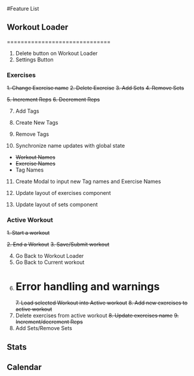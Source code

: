 #Feature List

## Workout Loader

==============================

1. Delete button on Workout Loader
2. Settings Button

### Exercises

~~1. Change Exercise name~~
~~2. Delete Exercise~~
~~3. Add Sets~~
~~4. Remove Sets~~

~~5. Increment Reps~~
~~6. Decrement Reps~~

7. Add Tags
8. Create New Tags
9. Remove Tags

10. Synchronize name updates with global state

- ~~Workout Names~~
- ~~Exercise Names~~
- Tag Names

11. Create Modal to input new Tag names and Exercise Names

12. Update layout of exercises component
13. Update layout of sets component

### Active Workout

~~1. Start a workout~~

~~2. End a Workout~~
~~3. Save/Submit workout~~

4. Go Back to Workout Loader
5. Go Back to Current workout
6. # Error handling and warnings
   ~~7. Load selected Workout into Active workout~~
   ~~8. Add new exercises to active workout~~
7. Delete exercises from active workout
   ~~8. Update exercises name~~
   ~~9. Increment/decrement Reps~~
8. Add Sets/Remove Sets

## Stats

## Calendar

